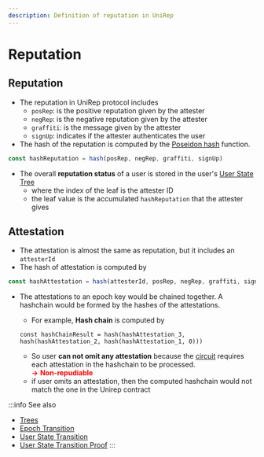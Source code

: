 ```yaml
---
description: Definition of reputation in UniRep
---
```


# Reputation

## Reputation

* The reputation in UniRep protocol includes
  * `posRep`: is the positive reputation given by the attester
  * `negRep`: is the negative reputation given by the attester
  * `graffiti`: is the message given by the attester
  * `signUp`: indicates if the attester authenticates the user
* The hash of the reputation is computed by the [Poseidon hash](https://www.poseidon-hash.info/) function.

```typescript
const hashReputation = hash(posRep, negRep, graffiti, signUp)
```

* The overall **reputation status** of a user is stored in the user's [User State Tree](trees.md#user-state-tree)
  * where the index of the leaf is the attester ID
  * the leaf value is the accumulated `hashReputation` that the attester gives

## Attestation

* The attestation is almost the same as reputation, but it includes an `attesterId`
* The hash of attestation is computed by

```typescript
const hashAttestation = hash(attesterId, posRep, negRep, graffiti, signUp)
```

*   The attestations to an epoch key would be chained together. A hashchain would be formed by the hashes of the attestations.

    * For example, **Hash chain** is computed by

    ```
    const hashChainResult = hash(hashAttestation_3, hash(hashAttestation_2, hash(hashAttestation_1, 0)))
    ```

    * So user **can not omit any attestation** because the [circuit](../circuits/user-state-transition-proof.md) requires each attestation in the hashchain to be processed. <br/><font color="red">**->**</font> <font color="red"></font><font color="red"></font> <font color="red"></font><font color="red">**Non-repudiable**</font>
    * if user omits an attestation, then the computed hashchain would not match the one in the Unirep contract

:::info
See also

* [Trees](trees.md)
* [Epoch Transition](epoch-transition.md)
* [User State Transition](user-state-transition.md)
* [User State Transition Proof](../circuits/user-state-transition-proof.md)
:::
